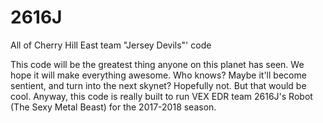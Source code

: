 # 2616J
All of Cherry Hill East team "Jersey Devils"' code

This code will be the greatest thing anyone on this planet has seen. We hope it will make everything awesome. 
Who knows? Maybe it'll become sentient, and turn into the next skynet? Hopefully not. But that would be cool.
Anyway, this code is really built to run VEX EDR team 2616J's Robot (The Sexy Metal Beast) for the 2017-2018 season.
